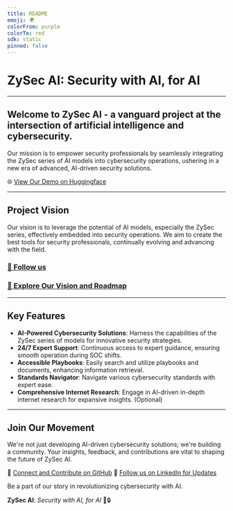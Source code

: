 ```yaml
---
title: README
emoji: 🌍
colorFrom: purple
colorTo: red
sdk: static
pinned: false
---
```


# ZySec AI: Security with AI, for AI

---

## Welcome to ZySec AI - a vanguard project at the intersection of artificial intelligence and cybersecurity.

Our mission is to empower security professionals by seamlessly integrating the ZySec series of AI models into cybersecurity operations, ushering in a new era of advanced, AI-driven security solutions.

🌐 [View Our Demo on Huggingface](https://huggingface.co/ZySec-AI)

---

## Project Vision

Our vision is to leverage the potential of AI models, especially the ZySec series, effectively embedded into security operations. We aim to create the best tools for security professionals, continually evolving and advancing with the field.

### [🔗 Follow us ](https://www.linkedin.com/company/zysec-ai/)
### [🔗 Explore Our Vision and Roadmap](https://zysec-ai.productlift.dev)

---

## Key Features

- **AI-Powered Cybersecurity Solutions**: Harness the capabilities of the ZySec series of models for innovative security strategies.
- **24/7 Expert Support**: Continuous access to expert guidance, ensuring smooth operation during SOC shifts.
- **Accessible Playbooks**: Easily search and utilize playbooks and documents, enhancing information retrieval.
- **Standards Navigator**: Navigate various cybersecurity standards with expert ease.
- **Comprehensive Internet Research**: Engage in AI-driven in-depth internet research for expansive insights. (Optional)

---

## Join Our Movement

We're not just developing AI-driven cybersecurity solutions; we're building a community. Your insights, feedback, and contributions are vital to shaping the future of ZySec AI.

🔗 [Connect and Contribute on GitHub](https://github.com/ZySec-AI/ZySec)
🔗 [Follow us on LinkedIn for Updates](https://www.linkedin.com/company/zysec-ai)

Be a part of our story in revolutionizing cybersecurity with AI.

**ZySec AI**: *Security with AI, for AI* 🚀🔒
